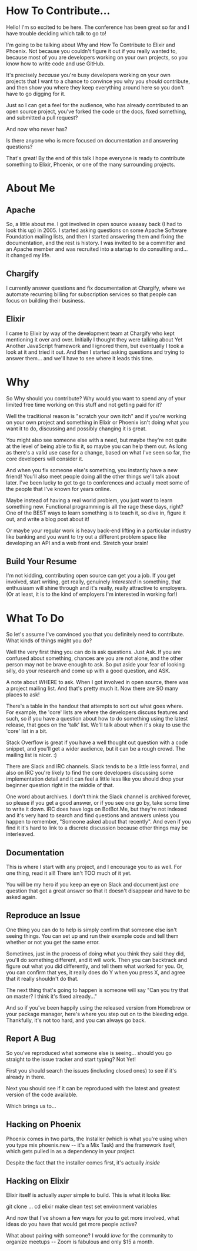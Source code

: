 # How To Contribute...

Hello!  I'm so excited to be here.  The conference has been great so far and I have trouble deciding which talk to go to!

I'm going to be talking about Why and How To Contribute to Elixir and Phoenix.  Not because you couldn't figure it out if you really wanted to, because most of you are developers working on your own projects, so you know how to write code and use GitHub.

It's precisely *because* you're busy developers working on your own projects that I want to a chance to convince you why you *should* contribute, and then show you where they keep everything around here so you don't have to go digging for it.

Just so I can get a feel for the audience, who has already contributed to an open source project, you've forked the code or the docs, fixed something, and submitted a pull request?

And now who never has?

Is there anyone who is more focused on documentation and answering questions?

That's great!  By the end of this talk I hope everyone is ready to contribute something to Elixir, Phoenix, or one of the many surrounding projects.

# About Me

## Apache

So, a little about me.  I got involved in open source waaaay back (I had to look this up) in 2005.  I started asking questions on some Apache Software Foundation mailing lists, and then I started answering them and fixing the documentation, and the rest is history.  I was invited to be a committer and an Apache member and was recruited into a startup to do consulting and... it changed my life.

## Chargify

I currently answer questions and fix documentation at Chargify, where we automate recurring billing for subscription services so that people can focus on building their business.

## Elixir

I came to Elixir by way of the development team at Chargify who kept mentioning it over and over.  Initially I thought they were talking about Yet Another JavaScript framework and I ignored them, but eventually I took a look at it and tried it out.  And then I started asking questions and trying to answer them... and we'll have to see where it leads this time.

# Why

So Why should you contribute?  Why would you want to spend any of your limited free time working on this stuff and not getting paid for it?

Well the traditional reason is "scratch your own itch" and if you're working on your own project and something in Elixir or Phoenix isn't doing what you want it to do, discussing and possibly changing it is great.

You might also see someone else with a need, but  maybe they're not quite at the level of being able to fix it, so maybe you can help them out.  As long as there's a valid use case for a change, based on what I've seen so far, the core developers will consider it.

And when you fix someone else's something, you instantly have a new friend!  You'll also meet people doing all the other things we'll talk about later.  I've been lucky to get to go to conferences and actually meet some of the people that I've known for years online.

Maybe instead of having a real world problem, you just want to learn something new.  Functional programming is all the rage these days, right?  One of the BEST ways to learn something is to teach it, so dive in, figure it out, and write a blog post about it!

Or maybe your regular work is heavy back-end lifting in a particular industry like banking and you want to try out a different problem space like developing an API and a web front end.  Stretch your brain!

## Build Your Resume

I'm not kidding, contributing open source can get you a job.  If you get involved, start writing, get really, genuinely *interested* in something, that enthusiasm will shine through and it's really, really attractive to employers.  (Or at least, it is to the kind of employers I'm interested in working for!)

# What To Do

So let's assume I've convinced you that you definitely need to contribute.  What kinds of things might you do?

Well the very first thing you can do is ask questions.  Just Ask.  If you are confused about something, chances are you are not alone, and the other person may not be brave enough to ask.  So put aside your fear of looking silly, do your research and come up with a good question, and ASK.

A note about WHERE to ask.  When I got involved in open source, there was a project mailing list.  And that's pretty much it.  Now there are SO many places to ask!

There's a table in the handout that attempts to sort out what goes where.  For example, the 'core' lists are where the developers discuss features and such, so if you have a question about how to do something using the latest release, that goes on the 'talk' list.  We'll talk about when it's okay to use the 'core' list in a bit.

Stack Overflow is great if you have a well thought out question with a code snippet, and you'll get a wider audience, but it can be a rough crowd.  The mailing list is nicer. :)

There are Slack and IRC channels.  Slack tends to be a little less formal, and also on IRC you're likely to find the core developers discussing some implementation detail and it can feel a little less like you should drop your beginner question right in the middle of that.

One word about archives.  I don't think the Slack channel is archived forever, so please if you get a good answer, or if you see one go by, take some time to write it down.  IRC does have logs on BotBot.Me, but they're not indexed and it's very hard to search and find questions and answers unless you happen to remember, "Someone asked about that recently".  And even if you find it it's hard to link to a discrete discussion because other things may be interleaved.

## Documentation

This is where I start with any project, and I encourage you to as well.  For one thing, read it all!  There isn't TOO much of it yet.

You will be my hero if you keep an eye on Slack and document just *one* question that got a great answer so that it doesn't disappear and have to be asked again.

## Reproduce an Issue

One thing you can do to help is simply confirm that someone else isn't seeing things.  You can set up and run their example code and tell them whether or not you get the same error.

Sometimes, just in the process of doing what you think they said they did, you'll do something different, and it will work.  Then you can backtrack and figure out what you did differently, and tell them what worked for you.  Or, you can confirm that yes, it really does do Y when you press X, and agree that it really shouldn't do that.

The next thing that's going to happen is someone will say "Can you try that on master?  I think it's fixed already..."

And so if you've been happily using the released version from Homebrew or your package manager, here's where you step out on to the bleeding edge.  Thankfully, it's not too hard, and you can always go back.



## Report A Bug

So you've reproduced what someone else is seeing... should you go straight to the issue tracker and start typing?  Not Yet!

First you should search the issues (including closed ones) to see if it's already in there.

Next you should see if it can be reproduced with the latest and greatest version of the code available.

Which brings us to...

## Hacking on Phoenix

Phoenix comes in two parts, the Installer (which is what you're using when you type mix phoenix.new -- it's a Mix Task) and the framework itself, which gets pulled in as a dependency in your project.

Despite the fact that the installer comes first, it's actually *inside*

## Hacking on Elixir

Elixir itself is actually *super* simple to build.  This is what it looks like:

git clone ...
cd elixir
make clean test
set environment variables




And now that I've shown a few ways for you to get more involved, what ideas do you have that would get more people active?

What about pairing with someone?  I would *love* for the community to organize meetups -- Zoom is fabulous and only $15 a month.



